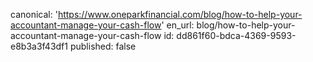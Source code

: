 canonical: 'https://www.oneparkfinancial.com/blog/how-to-help-your-accountant-manage-your-cash-flow'
en_url: blog/how-to-help-your-accountant-manage-your-cash-flow
id: dd861f60-bdca-4369-9593-e8b3a3f43df1
published: false
